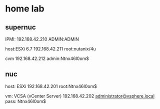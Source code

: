 # home lab

supernuc
-----------
IPMI: 192.168.42.210
ADMIN:ADMIN

host:ESXi 6.7
192.168.42.211
root:nutanix/4u

cvm
192.168.42.212
admin:Ntnx46l0om$


nuc
-------
host: ESXi
192.168.42.201
root:Ntnx46l0om$

vm: VCSA (vCenter Server)
192.168.42.202
administrator@vsphere.local
pass: Ntnx46l0om$


